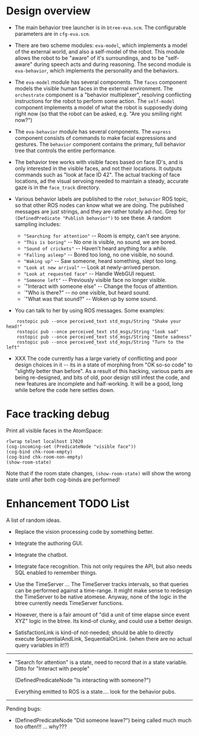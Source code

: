 
Design overview
===============

* The main behavior tree launcher is in `btree-eva.scm`.  The
  configurable parameters are in `cfg-eva.scm`.

* There are two scheme modules: `eva-model`, which implements a model
  of the external world, and also a self-model of the robot.  This
  module allows the robot to be "aware" of it's surroundings, and to be
  "self-aware" during speech acts and during reasoning.  The second
  module is `eva-behavior`, which implements the personality and the
  behaviors.

* The `eva-model` module has several components. The `faces` component
  models the visible human faces in the external environment. The
  `orchestrate` component is a "behavior multiplexer", resolving
  conflicting instructions for the robot to perform some action. The
  `self-model` component implements a model of what the robot is
  supposedly doing right now (so that the robot can be asked, e.g. "Are
  you smiling right now?")

* The `eva-behavior` module has several components.  The `express`
  component consists of commands to make facial expressions and
  gestures.  The `behavior` component contains the primary, full
  behavior tree that controls the entire performance.

* The behavior tree works with visible faces based on face ID's,
  and is only interested in the visible faces, and not their locations.
  It outputs commands such as "look at face ID 42". The actual tracking
  of face locations, ad the visual servoing needed to maintain a
  steady, accurate gaze is in the `face_track` directory.

* Various behavior labels are published to the `robot_behavior` ROS
  topic, so that other ROS nodes can know what we are doing.  The
  published messages are just strings, and they are rather totally
  ad-hoc.  Grep for `(DefinedPredicate "Publish behavior")` to see
  these.  A random sampling includes:

    + `"Searching for attention"` -- Room is empty, can't see anyone.
    + `"This is boring"` -- No one is visible, no sound, we are bored.
    + `"Sound of crickets"` -- Haven't heard anything for a while.
    + `"Falling asleep"` -- Bored too long, no one visible, no sound.
    + `"Waking up"` -- Saw someone, heard something, slept too long.
    + `"Look at new arrival"` -- Look at newly-arrived person.
    + `"Look at requested face"` -- Handle WebGUI request.
    + `"Someone left"` -- Previously visible face no longer visible.
    + `"Interact with someone else" -- Change the focus of attention.
    + `"Who is there?" -- no one visible, but heard sound.
    + `"What was that sound?" -- Woken up by some sound.

* You can talk to her by using ROS messages. Some examples:
```
    rostopic pub --once perceived_text std_msgs/String "Shake your head!"
    rostopic pub --once perceived_text std_msgs/String "look sad"
    rostopic pub --once perceived_text std_msgs/String "Emote sadness"
    rostopic pub --once perceived_text std_msgs/String "Turn to the left"
```


* XXX The code currently has a large variety of conflicting and poor
  design choices in it -- its in a state of morphing from "OK so-so code"
  to "slightly better than before".  As a result of this hacking, various
  parts are being re-designed,  and bits of old, poor design still
  infest the code, and new features are incomplete and half-working.
  It will be a good, long while before the code here settles down.

Face tracking debug
===================
Print all visible faces in the AtomSpace:

```
rlwrap telnet localhost 17020
(cog-incoming-set (PredicateNode "visible face"))
(cog-bind chk-room-empty)
(cog-bind chk-room-non-empty)
(show-room-state)
```

Note that if the room state changes, `(show-room-state)` will show the
wrong state until after both cog-binds are performed!


Enhancement TODO List
=====================
A list of random ideas.

* Replace the vision processing code by something better.

* Integrate the authoring GUI.

* Integrate the chatbot.

* Integrate face recognition.  This not only requires the API, but
  also needs SQL enabled to remember things.

* Use the TimeServer ... The TimeServer tracks intervals, so that queries
  can be performed against a time-range.  It might make sense to redesign
  the TimeServer to be native atomese. Anyway, none of the logic in the
  btree currently needs TimeServer functions.

* However, there is a fair amount of "did a unit of time elapse since
  event XYZ" logic in the btree.  Its kind-of clunky, and could use
  a better design.

* SatisfactionLink is kind-of not-needed; should be able to directly
  execute SequentialAndLink, SequentialOrLink. (when there are no
  actual query variables in it!?)

--------

* "Search for attention" is a state, need to record that in a state
  variable. Ditto for "Interact with people"

  (DefinedPredicateNode "Is interacting with someone?")

  Everything emitted to ROS is a state.... look for the behavior pubs.

----------------

Pending bugs:
* (DefinedPredicateNode "Did someone leave?")  being called much much
   too often!!! ... why???
